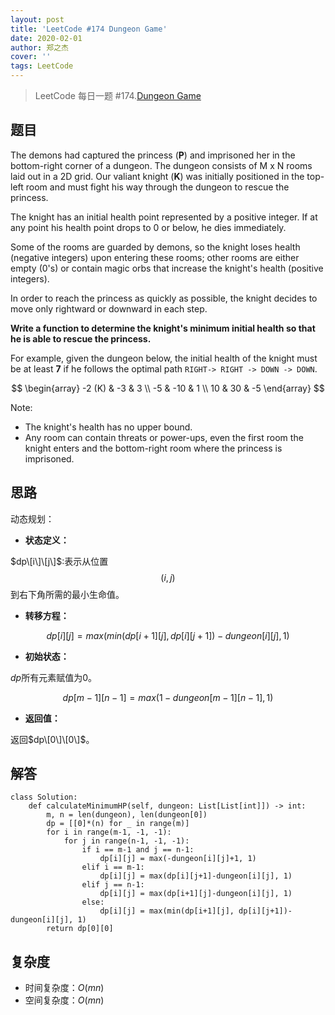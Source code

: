 ```yaml
---
layout: post
title: 'LeetCode #174 Dungeon Game'
date: 2020-02-01
author: 郑之杰
cover: ''
tags: LeetCode
---
```


> LeetCode 每日一题 #174.[Dungeon Game](https://leetcode-cn.com/problems/dungeon-game/)

## 题目
The demons had captured the princess (**P**) and imprisoned her in the bottom-right corner of a dungeon. The dungeon consists of M x N rooms laid out in a 2D grid. Our valiant knight (**K**) was initially positioned in the top-left room and must fight his way through the dungeon to rescue the princess.

The knight has an initial health point represented by a positive integer. If at any point his health point drops to 0 or below, he dies immediately.

Some of the rooms are guarded by demons, so the knight loses health (negative integers) upon entering these rooms; other rooms are either empty (0's) or contain magic orbs that increase the knight's health (positive integers).

In order to reach the princess as quickly as possible, the knight decides to move only rightward or downward in each step.

**Write a function to determine the knight's minimum initial health so that he is able to rescue the princess.**

For example, given the dungeon below, the initial health of the knight must be at least **7** if he follows the optimal path `RIGHT-> RIGHT -> DOWN -> DOWN`.

$$ \begin{array} -2 (K) & -3 & 3 \\ -5 & -10 & 1 \\ 10 & 30 & -5 \end{array} $$

Note:
- The knight's health has no upper bound.
- Any room can contain threats or power-ups, even the first room the knight enters and the bottom-right room where the princess is imprisoned.

## 思路
动态规划：

- **状态定义：**

$dp\[i\]\[j\]$:表示从位置$$(i,j)$$到右下角所需的最小生命值。

- **转移方程：**

$$ dp[i][j] = max(min(dp[i+1][j],dp[i][j+1])-dungeon[i][j], 1) $$

- **初始状态：**

$dp$所有元素赋值为0。

$$ dp[m-1][n-1] = max(1-dungeon[m-1][n-1], 1) $$

- **返回值：**

返回$dp\[0\]\[0\]$。

## 解答
```
class Solution:
    def calculateMinimumHP(self, dungeon: List[List[int]]) -> int:
        m, n = len(dungeon), len(dungeon[0])
        dp = [[0]*(n) for _ in range(m)]
        for i in range(m-1, -1, -1):
            for j in range(n-1, -1, -1):
                if i == m-1 and j == n-1:
                    dp[i][j] = max(-dungeon[i][j]+1, 1)
                elif i == m-1:
                    dp[i][j] = max(dp[i][j+1]-dungeon[i][j], 1)
                elif j == n-1:
                    dp[i][j] = max(dp[i+1][j]-dungeon[i][j], 1)
                else:
                    dp[i][j] = max(min(dp[i+1][j], dp[i][j+1])-dungeon[i][j], 1)
        return dp[0][0]
```

## 复杂度
- 时间复杂度：$O(mn)$
- 空间复杂度：$O(mn)$